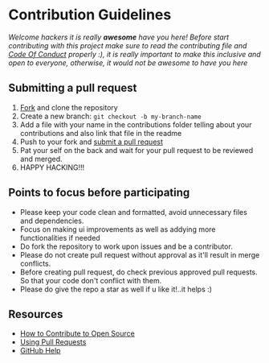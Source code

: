 # Contribution Guidelines

_Welcome hackers it is really **awesome** have you here! Before start contributing with this project make sure to read the contributing file and 
[Code Of Conduct]() properly :), it is really important to make this inclusive and open to everyone, otherwise, it would not be awesome to have you here_

## Submitting a pull request

1. [Fork](https://github.com/Phoenix-031/MaintainTabs_ChromeExt) and clone the repository
2. Create a new branch: `git checkout -b my-branch-name`
3. Add a file with your name in the contributions folder telling about your contributions and also link that file in the readme
5. Push to your fork and [submit a pull request](https://github.com/Phoenix-031/MaintainTabs_ChromeExte)
6. Pat your self on the back and wait for your pull request to be reviewed and merged.
7. HAPPY HACKING!!!

## Points to focus before participating

- Please keep your code clean and formatted, avoid unnecessary files and dependencies.
- Focus on making ui improvements as well as addying more functionalities if needed 
- Do fork the repository to work upon issues and be a contributor.
- Please do not create pull request without approval as it'll result in merge conflicts.
- Before creating pull request, do check previous approved pull requests. So that your code don't conflict with them.
- Please do give the repo a star as well if u like it!..it helps :)

## Resources

- [How to Contribute to Open Source](https://opensource.guide/how-to-contribute/)
- [Using Pull Requests](https://help.github.com/articles/about-pull-requests/)
- [GitHub Help](https://help.github.com)